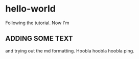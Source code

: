 # hello-world
Following the tutorial. Now I'm 

## ADDING SOME TEXT

and trying out the md formatting. Hoobla hoobla hoobla ping.
